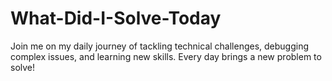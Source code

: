 # What-Did-I-Solve-Today
Join me on my daily journey of tackling technical challenges, debugging complex issues, and learning new skills. Every day brings a new problem to solve!

